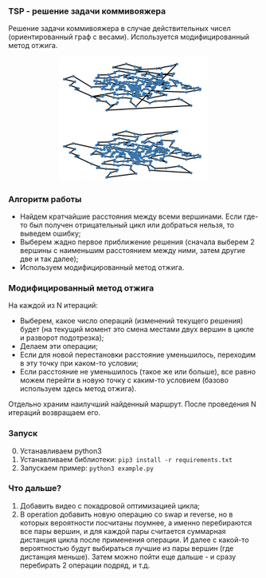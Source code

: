 ### TSP - решение задачи коммивояжера

Решение задачи коммивояжера в случае действительных чисел (ориентированный граф с весами). Используется модифицированный метод отжига.

<p align="center"><img src="images/optimization_example.jpg" alt="Optimization example"  width="300"/></p>

### Алгоритм работы

- Найдем кратчайшие расстояния между всеми вершинами. Если где-то был получен отрицательный цикл или добраться нельзя, то выведем ошибку;
- Выберем жадно первое приближение решения (сначала выберем 2 вершины с наименьшим расстоянием между ними, затем другие две и так далее);
- Используем модифицированный метод отжига.

### Модифицированный метод отжига

На каждой из N итераций:
- Выберем, какое число операций (изменений текущего решения) будет (на текущий момент это смена местами двух вершин в цикле и разворот подотрезка);
- Делаем эти операции;
- Если для новой перестановки расстояние уменьшилось, переходим в эту точку при каком-то условии;
- Если расстояние не уменьшилось (такое же или больше), все равно можем перейти в новую точку с каким-то условием (базово используем здесь метод отжига).

Отдельно храним наилучший найденный маршрут. После проведения N итераций возвращаем его.

### Запуск

0. Устанавливаем python3
1. Устанавливаем библиотеки: `pip3 install -r requirements.txt`
2. Запускаем пример: `python3 example.py`

### Что дальше?
1. Добавить видео с покадровой оптимизацией цикла;
2. В operation добавить новую операцию со swap и reverse, но в которых вероятности посчитаны поумнее, а именно перебираются все пары вершин, и для каждой пары считается суммарная дистанция цикла после применения операции. И далее с какой-то вероятностью будут выбираться лучшие из пары вершин (где дистанция меньше). Затем можно пойти еще дальше - и сразу перебирать 2 операции подряд, и т.д.